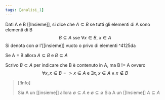 ```yaml
---
tags: [analisi_1]
---
```

Dati A e B [[Insieme]], si dice che $A \subseteq B$ se tutti gli elementi di A sono elementi di B
$$B \subseteq A \text{ sse } \forall x \in B \text{, } x \in A $$
Si denota con $\emptyset$ l'[[insieme]] vuoto o privo di elementi ^4125da

Se A = B allora $A \subseteq B$ e $B \subseteq A$  

Scrivo $B \subset A$ per indicare che B è contenuto in A, ma B != A ovvero $$\forall x, x \in B => x \in A \text{ e } \exists x, x\in A \land x \notin B$$

> [!Info]
> 
> Sia A un [[insieme]] allora $\emptyset \subseteq A$ e $\emptyset \subseteq \emptyset$
 > Sia A un [[Insieme]] $A \subseteq A$
 
 
